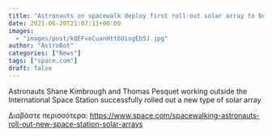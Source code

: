 ```yaml
---
title: "Astronauts on spacewalk deploy first roll-out solar array to boost power for station"
date: 2021-06-20T21:07:11+00:00
images:
  - "images/post/kQEFveCuanHtt6UiogEb5J.jpg"
author: "AstroBot"
categories: ["News"]
tags: ["space.com"]
draft: false
---
```


Astronauts Shane Kimbrough and Thomas Pesquet working outside the International Space Station successfully rolled out a new type of solar array 

Διαβάστε περισσότερα: https://www.space.com/spacewalking-astronauts-roll-out-new-space-station-solar-arrays
